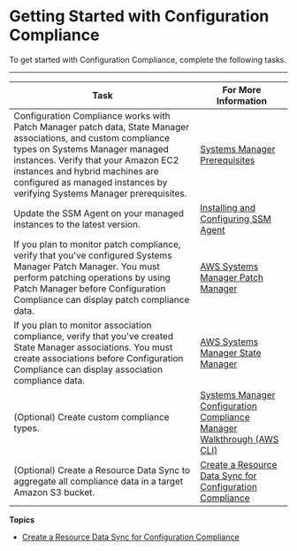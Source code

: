 # Getting Started with Configuration Compliance<a name="sysman-compliance-prereqs"></a>

To get started with Configuration Compliance, complete the following tasks\.


****  

| Task | For More Information | 
| --- | --- | 
|  Configuration Compliance works with Patch Manager patch data, State Manager associations, and custom compliance types on Systems Manager managed instances\. Verify that your Amazon EC2 instances and hybrid machines are configured as managed instances by verifying Systems Manager prerequisites\.  |  [Systems Manager Prerequisites](systems-manager-prereqs.md)  | 
|  Update the SSM Agent on your managed instances to the latest version\.  |  [Installing and Configuring SSM Agent](ssm-agent.md)  | 
|  If you plan to monitor patch compliance, verify that you've configured Systems Manager Patch Manager\. You must perform patching operations by using Patch Manager before Configuration Compliance can display patch compliance data\.  |  [AWS Systems Manager Patch Manager](systems-manager-patch.md)  | 
|  If you plan to monitor association compliance, verify that you've created State Manager associations\. You must create associations before Configuration Compliance can display association compliance data\.  |  [AWS Systems Manager State Manager](systems-manager-state.md)  | 
|  \(Optional\) Create custom compliance types\.   |  [Systems Manager Configuration Compliance Manager Walkthrough \(AWS CLI\)](sysman-compliance-walk.md)  | 
|  \(Optional\) Create a Resource Data Sync to aggregate all compliance data in a target Amazon S3 bucket\.  |  [Create a Resource Data Sync for Configuration Compliance](sysman-compliance-datasync-create.md)  | 

**Topics**
+ [Create a Resource Data Sync for Configuration Compliance](sysman-compliance-datasync-create.md)